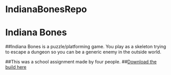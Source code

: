 # IndianaBonesRepo
Indiana Bones
===
##Indiana Bones is a puzzle/platforming game. You play as a skeleton trying to escape a dungeon so you can be a generic enemy in the outside world.

##This was a school assignment made by four people.
##[Download the build here](https://www.dropbox.com/s/83nn00t247a4soh/Indiana%20Bones.zip?dl=0)
